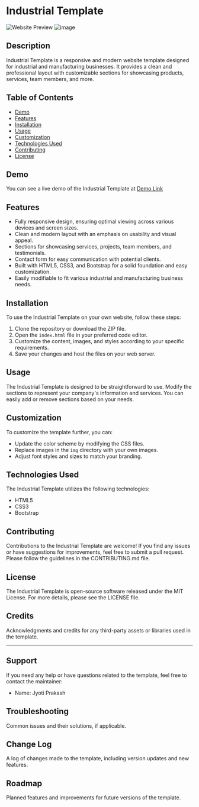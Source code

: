 # Industrial Template

![Website Preview]()
![image](https://github.com/JyotiPrakash95/Industrial-Template/assets/119428321/43871362-e95c-4f5c-ae75-2e155fdd54bb)


## Description

Industrial Template is a responsive and modern website template designed for industrial and manufacturing businesses. It provides a clean and professional layout with customizable sections for showcasing products, services, team members, and more.

## Table of Contents

- [Demo](#demo)
- [Features](#features)
- [Installation](#installation)
- [Usage](#usage)
- [Customization](#customization)
- [Technologies Used](#technologies-used)
- [Contributing](#contributing)
- [License](#license)

## Demo

You can see a live demo of the Industrial Template at [Demo Link](https://jyotiprakash95.github.io/Industrial-Template/)

## Features

- Fully responsive design, ensuring optimal viewing across various devices and screen sizes.
- Clean and modern layout with an emphasis on usability and visual appeal.
- Sections for showcasing services, projects, team members, and testimonials.
- Contact form for easy communication with potential clients.
- Built with HTML5, CSS3, and Bootstrap for a solid foundation and easy customization.
- Easily modifiable to fit various industrial and manufacturing business needs.

## Installation

To use the Industrial Template on your own website, follow these steps:

1. Clone the repository or download the ZIP file.
2. Open the `index.html` file in your preferred code editor.
3. Customize the content, images, and styles according to your specific requirements.
4. Save your changes and host the files on your web server.

## Usage

The Industrial Template is designed to be straightforward to use. Modify the sections to represent your company's information and services. You can easily add or remove sections based on your needs.

## Customization

To customize the template further, you can:

- Update the color scheme by modifying the CSS files.
- Replace images in the `img` directory with your own images.
- Adjust font styles and sizes to match your branding.

## Technologies Used

The Industrial Template utilizes the following technologies:

- HTML5
- CSS3
- Bootstrap

## Contributing

Contributions to the Industrial Template are welcome! If you find any issues or have suggestions for improvements, feel free to submit a pull request. Please follow the guidelines in the CONTRIBUTING.md file.

## License

The Industrial Template is open-source software released under the MIT License. For more details, please see the LICENSE file.

## Credits

Acknowledgments and credits for any third-party assets or libraries used in the template.

---

## Support

If you need any help or have questions related to the template, feel free to contact the maintainer:

- Name: Jyoti Prakash

## Troubleshooting

Common issues and their solutions, if applicable.

## Change Log

A log of changes made to the template, including version updates and new features.

## Roadmap

Planned features and improvements for future versions of the template.
